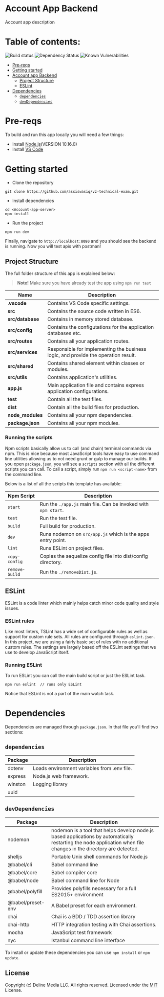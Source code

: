 
# Account App Backend

Account app description

# Table of contents:
![Build status](https://img.shields.io/travis/request/request/master.svg?style=flat-square)  ![Dependency Status](https://img.shields.io/david/request/request.svg?style=flat-square) ![Known Vulnerabilities](https://snyk.io/test/npm/request/badge.svg?style=flat-square)
- [Pre-reqs](#pre-reqs)
- [Getting started](#getting-started)
- [Account app Backend](#account-app-backend)
	- [Project Structure](#project-structure)
	- [ESLint](#eslint)
- [Dependencies](#dependencies)
	- [`dependencies`](#dependencies-1)
	- [`devDependencies`](#devdependencies)

# Pre-reqs
To build and run this app locally you will need a few things:
- Install [Node.js](https://nodejs.org/en/)(VERSION 10.16.0)
- Install [VS Code](https://code.visualstudio.com/)

# Getting started
- Clone the repository
```
git clone https://github.com/assiswasiq/vz-technical-exam.git
```
- Install dependencies
```
cd <Account-app-server>
npm install
```
- Run the project
```
npm run dev
```

Finally, navigate to `http://localhost:8080` and you should see the backend is running. Now you will test apis with postman!

## Project Structure
The full folder structure of this app is explained below:

> **Note!** Make sure you have already test the app using `npm run test`

| Name | Description |
| ------------------------ | --------------------------------------------------------------------------------------------- |
| **.vscode**              | Contains VS Code specific settings.                                                           |
| **src**                  | Contains the source code written in ES6.                                                      |
| **src/database**         | Contains in memory stored database.                                                           |
| **src/config**           | Contains the configutations for the application databases etc.                                |
| **src/routes**           | Contains all your application routes.                                                               |
| **src/services**         | Responsible for implementing the business logic, and provide the operation result.         |
| **src/shared**           | Contains shared element within classes or modules.                                            |
| **src/utils**            | Contains application's utilities.                                                             |
| **app.js**               | Main application file and contains express application configurations.                        |
| **test**                 | Contain all the test files.                                                   |
| **dist**                 | Contain all the build files for production.                                                   |
| **node_modules**         | Contains all your npm dependencies.                                                           |
| **package.json**            | Contains all your npm modules.                                          |

### Running the scripts
Npm scripts basically allow us to call (and chain) terminal commands via npm.
This is nice because most JavaScript tools have easy to use command line utilities allowing us to not need grunt or gulp to manage our builds.
If you open `package.json`, you will see a `scripts` section with all the different scripts you can call.
To call a script, simply run `npm run <script-name>` from the command line.

Below is a list of all the scripts this template has available:


| Npm Script | Description |
| ------------------------- | ------------------------------------------------------------------------------------------------- |
| `start`                   | Run the `./app.js` main file. Can be invoked with `npm start`.   |
| `test`             | Run the test file.        |
| `build`                   | Full build for production.                                                         |
| `dev`                     | Runs nodemon on `src/app.js` which is the apps entry point.         |
| `lint`                    | Runs ESLint on project files.                                       |
| `copy-config`             | Copies the sequelize config file into dist/config directory.        |
| `remove-build`             | Run the `./removeDist.js`.        |


## ESLint
ESLint is a code linter which mainly helps catch minor code quality and style issues.

### ESLint rules
Like most linters, TSLint has a wide set of configurable rules as well as support for custom rule sets.
All rules are configured through `eslint.json`.
In this project, we are using a fairly basic set of rules with no additional custom rules.
The settings are largely based off the ESLint settings that we use to develop JavaScript itself.

### Running ESLint
To run ESLint you can call the main build script or just the ESLint task.
```
npm run eslint  // runs only ESLint
```
Notice that ESLint is not a part of the main watch task.

# Dependencies
Dependencies are managed through `package.json`.
In that file you'll find two sections:

## `dependencies`

| Package                         | Description                                                           |
| ------------------------------- | --------------------------------------------------------------------- |
| dotenv                          | Loads environment variables from .env file.                           |
| express                         | Node.js web framework.                                                |
| winston                         | Logging library                                                       |
| uuid                            |                                                                       |

## `devDependencies` 

| Package                         | Description                                                            |
| ------------------------------- | ---------------------------------------------------------------------- |
| nodemon                         | nodemon is a tool that helps develop node.js based applications by automatically restarting the node application when file changes in the directory are detected.             |
| shelljs                         | Portable Unix shell commands for Node.js                               |
| @babel/cli                        | Babel command line                              |
| @babel/core                         | Babel compiler core               |
| @babel/node                         | Babel command line for Node                    |
| @babel/polyfill                         | Provides polyfills necessary for a full ES2015+ environment                   |
| @babel/preset-env                         | A Babel preset for each environment.                             |
| chai                         | Chai is a BDD / TDD assertion library  |
| chai-http                        | HTTP integration testing with Chai assertions.                              |
| mocha                       | JavaScript test framework                             |
|nyc                       | Istanbul command line interface                              |

To install or update these dependencies you can use `npm install` or `npm update`.

## License
Copyright (c) Deline Media LLC. All rights reserved.
Licensed under the [MIT](LICENSE.txt) License.